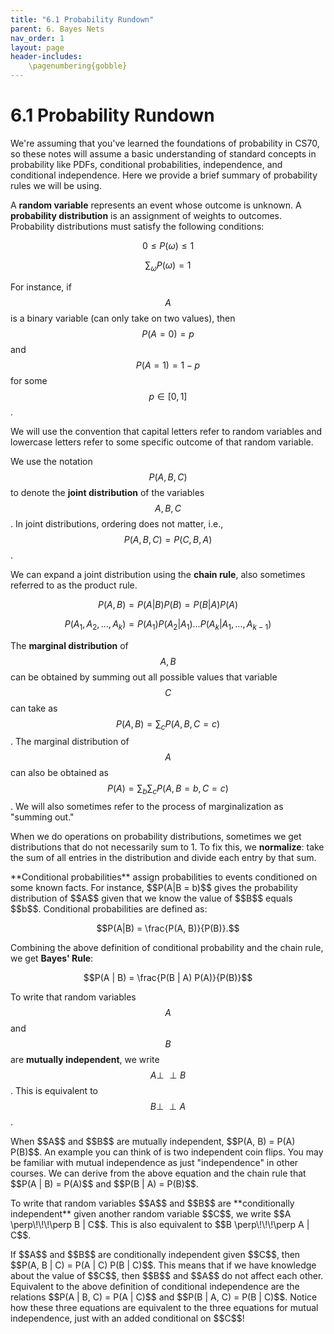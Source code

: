 ```yaml
---
title: "6.1 Probability Rundown"
parent: 6. Bayes Nets
nav_order: 1
layout: page
header-includes:
    \pagenumbering{gobble}
---
```


# 6.1 Probability Rundown

We're assuming that you've learned the foundations of probability in CS70, so these notes will assume a basic understanding of standard concepts in probability like PDFs, conditional probabilities, independence, and conditional independence. Here we provide a brief summary of probability rules we will be using.

A **random variable** represents an event whose outcome is unknown. A **probability distribution** is an assignment of weights to outcomes. Probability distributions must satisfy the following conditions:

$$0 \leq P(\omega) \leq 1$$

$$\sum_{\omega}P(\omega) = 1$$

For instance, if $$A$$ is a binary variable (can only take on two values), then $$P(A = 0) = p$$ and $$P(A = 1) = 1 - p$$ for some $$p \in [0,1]$$.

We will use the convention that capital letters refer to random variables and lowercase letters refer to some specific outcome of that random variable.

We use the notation $$P(A, B, C)$$ to denote the **joint distribution** of the variables $$A, B, C$$. In joint distributions, ordering does not matter, i.e., $$P(A, B, C) = P(C, B, A)$$.

We can expand a joint distribution using the **chain rule**, also sometimes referred to as the product rule. 

$$P(A, B) = P(A | B) P(B) = P(B | A) P(A)$$

$$P(A_1, A_2, \dots, A_k) = P(A_1) P(A_2 | A_1) \dots P(A_k | A_1, \dots, A_{k-1})$$

The **marginal distribution** of $$A, B$$ can be obtained by summing out all possible values that variable $$C$$ can take as $$P(A, B) = \sum_{c}P(A, B, C = c)$$. The marginal distribution of $$A$$ can also be obtained as $$P(A) = \sum_{b} \sum_{c}P(A, B = b, C = c)$$. We will also sometimes refer to the process of marginalization as "summing out."

When we do operations on probability distributions, sometimes we get distributions that do not necessarily sum to 1. To fix this, we **normalize**: take the sum of all entries in the distribution and divide each entry by that sum.

<p>
</p>
**Conditional probabilities** assign probabilities to events conditioned on some known facts. For instance, $$P(A|B = b)$$ gives the probability distribution of $$A$$ given that we know the value of $$B$$ equals $$b$$. Conditional probabilities are defined as:

$$P(A|B) = \frac{P(A, B)}{P(B)}.$$

Combining the above definition of conditional probability and the chain rule, we get **Bayes' Rule**:

$$P(A | B) = \frac{P(B | A) P(A)}{P(B)}$$

To write that random variables $$A$$ and $$B$$ are **mutually independent**, we write $$A \perp\!\!\!\perp B$$. This is equivalent to $$B \perp\!\!\!\perp A$$.

<p>
</p>
When $$A$$ and $$B$$ are mutually independent, $$P(A, B) = P(A) P(B)$$. An example you can think of is two independent coin flips. You may be familiar with mutual independence as just "independence" in other courses. We can derive from the above equation and the chain rule that $$P(A | B) = P(A)$$ and $$P(B | A) = P(B)$$.

<p>
</p>
To write that random variables $$A$$ and $$B$$ are **conditionally independent** given another random variable $$C$$, we write $$A \perp\!\!\!\perp B | C$$. This is also equivalent to $$B \perp\!\!\!\perp A | C$$.

<p>
</p>
If $$A$$ and $$B$$ are conditionally independent given $$C$$, then $$P(A, B | C) = P(A | C) P(B | C)$$. This means that if we have knowledge about the value of $$C$$, then $$B$$ and $$A$$ do not affect each other. Equivalent to the above definition of conditional independence are the relations $$P(A | B, C) = P(A | C)$$ and $$P(B | A, C) = P(B | C)$$. Notice how these three equations are equivalent to the three equations for mutual independence, just with an added conditional on $$C$$!

